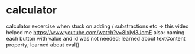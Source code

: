 # calculator

calculator excercise
when stuck on adding / substractions etc => this video helped me https://www.youtube.com/watch?v=8IxIyI3JomE
also: naming each button with value and id was not needed;
learned about textContent property;
learned about eval()
